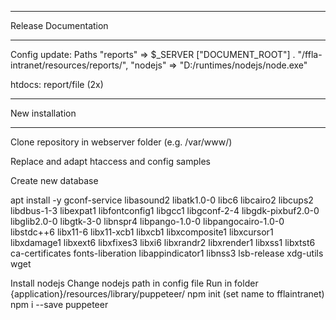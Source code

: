 ******************************
Release Documentation
******************************

Config update: Paths
        "reports" => $_SERVER ["DOCUMENT_ROOT"] . "/ffla-intranet/resources/reports/",
        "nodejs" => "D:/runtimes/nodejs/node.exe"
        
htdocs: report/file (2x)



******************************
New installation
******************************

Clone repository in webserver folder (e.g. /var/www/)

Replace and adapt htaccess and config samples

Create new database

apt install -y gconf-service libasound2 libatk1.0-0 libc6 libcairo2 libcups2 libdbus-1-3 libexpat1 libfontconfig1 libgcc1 libgconf-2-4 libgdk-pixbuf2.0-0 libglib2.0-0 libgtk-3-0 libnspr4 libpango-1.0-0 libpangocairo-1.0-0 libstdc++6 libx11-6 libx11-xcb1 libxcb1 libxcomposite1 libxcursor1 libxdamage1 libxext6 libxfixes3 libxi6 libxrandr2 libxrender1 libxss1 libxtst6 ca-certificates fonts-liberation libappindicator1 libnss3 lsb-release xdg-utils wget

Install nodejs
Change nodejs path in config file
Run in folder {application}/resources/library/puppeteer/
	npm init 
	(set name to fflaintranet)
	npm i --save puppeteer
